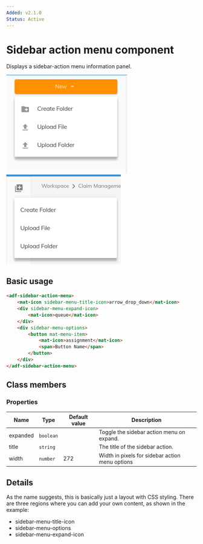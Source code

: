```yaml
---
Added: v2.1.0
Status: Active
---
```


# Sidebar action menu component

Displays a sidebar-action menu information panel.

![Sidebar action menu button screenshot](../docassets/images/sidebar-action-menu-button.png)
![Sidebar action menu icon screenshot](../docassets/images/sidebar-action-menu-icon.png)

## Basic usage

```html
<adf-sidebar-action-menu>
    <mat-icon sidebar-menu-title-icon>arrow_drop_down</mat-icon>
    <div sidebar-menu-expand-icon>
        <mat-icon>queue</mat-icon>
    </div>
    <div sidebar-menu-options>
        <button mat-menu-item>
            <mat-icon>assignment</mat-icon>
            <span>Button Name</span>
        </button>
    </div>
</adf-sidebar-action-menu>
```

## Class members

### Properties

| Name | Type | Default value | Description |
| -- | -- | -- | -- |
| expanded | `boolean` |  | Toggle the sidebar action menu on expand. |
| title | `string` |  | The title of the sidebar action. |
| width | `number` | 272 | Width in pixels for sidebar action menu options |

## Details

As the name suggests, this is basically just a layout with CSS styling. There are three regions where you can add your own content, as shown in the example:

-   sidebar-menu-title-icon
-   sidebar-menu-options
-   sidebar-menu-expand-icon
